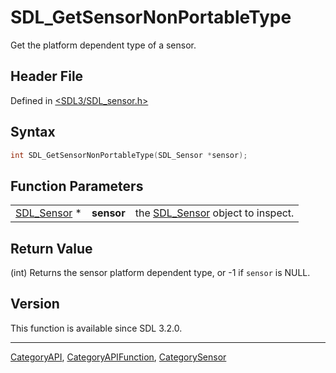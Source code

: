 # SDL_GetSensorNonPortableType

Get the platform dependent type of a sensor.

## Header File

Defined in [<SDL3/SDL_sensor.h>](https://github.com/libsdl-org/SDL/blob/main/include/SDL3/SDL_sensor.h)

## Syntax

```c
int SDL_GetSensorNonPortableType(SDL_Sensor *sensor);
```

## Function Parameters

|                            |            |                                                 |
| -------------------------- | ---------- | ----------------------------------------------- |
| [SDL_Sensor](SDL_Sensor) * | **sensor** | the [SDL_Sensor](SDL_Sensor) object to inspect. |

## Return Value

(int) Returns the sensor platform dependent type, or -1 if `sensor` is
NULL.

## Version

This function is available since SDL 3.2.0.





----
[CategoryAPI](CategoryAPI), [CategoryAPIFunction](CategoryAPIFunction), [CategorySensor](CategorySensor)


